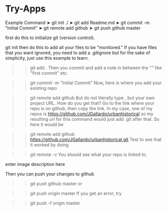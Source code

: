 # Try-Apps

Example Command
➤ git init ./
➤ git add Readme.md
➤ git commit -m "Initial Commit"
➤ git remote add github <project url>
➤ git push github master

first do this to initialize git (version control).

git init
then do this to add all your files to be "monitored." If you have files that you want ignored, you need to add a .gitignore but for the sake of simplicity, just use this example to learn.

>> git add . 
Then you commit and add a note in between the "" like "first commit" etc.

>> git commit -m "Initial Commit"
Now, here is where you add your existing repo

>> git remote add github <project url>
But do not literally type <project url>, but your own project URL. How do you get that? Go to the link where your repo is on github, then copy the link. In my case, one of my repos is https://github.com/JGallardo/urbanhistorical so my resulting url for this command would just add .git after that. So here it would be

>> git remote add github https://github.com/JGallardo/urbanhistorical.git
Test to see that it worked by doing

>> git remote -v
You should see what your repo is linked to.

enter image description here

Then you can push your changes to github

>> git push github master
or

>> git push origin master
If you get an error, try

>> git push -f origin master
